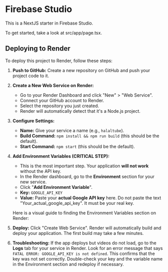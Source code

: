# Firebase Studio

This is a NextJS starter in Firebase Studio.

To get started, take a look at src/app/page.tsx.

## Deploying to Render

To deploy this project to Render, follow these steps:

1.  **Push to GitHub:** Create a new repository on GitHub and push your project code to it.

2.  **Create a New Web Service on Render:**
    *   Go to your Render Dashboard and click "New" > "Web Service".
    *   Connect your GitHub account to Render.
    *   Select the repository you just created.
    *   Render will automatically detect that it's a Node.js project.

3.  **Configure Settings:**
    *   **Name:** Give your service a name (e.g., `halaltube`).
    *   **Build Command:** `npm install && npm run build` (this should be the default).
    *   **Start Command:** `npm start` (this should be the default).

4.  **Add Environment Variables (CRITICAL STEP):**
    *   This is the most important step. Your application **will not work** without the API key.
    *   In the Render dashboard, go to the **Environment** section for your new service.
    *   Click "**Add Environment Variable**".
    *   **Key:** `GOOGLE_API_KEY`
    *   **Value:** Paste your **actual Google API key** here. Do not paste the text "Your_actual_google_api_key". It must be your real key.

    Here is a visual guide to finding the Environment Variables section on Render:
    


5.  **Deploy:** Click "Create Web Service". Render will automatically build and deploy your application. The first build may take a few minutes.

6.  **Troubleshooting:** If the app deploys but videos do not load, go to the **Logs** tab for your service in Render. Look for an error message that says `FATAL ERROR: GOOGLE_API_KEY is not defined`. This confirms that the key was not set correctly. Double-check your key and the variable name in the Environment section and redeploy if necessary.

    